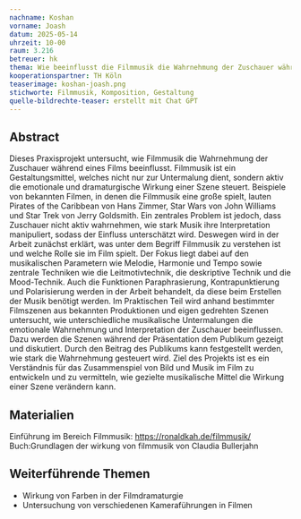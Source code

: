 ```yaml
---
nachname: Koshan
vorname: Joash
datum: 2025-05-14
uhrzeit: 10-00
raum: 3.216 
betreuer: hk
thema: Wie beeinflusst die Filmmusik die Wahrnehmung der Zuschauer während des Films
kooperationspartner: TH Köln
teaserimage: koshan-joash.png
stichworte: Filmmusik, Komposition, Gestaltung
quelle-bildrechte-teaser: erstellt mit Chat GPT
---
```


## Abstract
Dieses Praxisprojekt untersucht, wie Filmmusik die Wahrnehmung der Zuschauer während eines Films beeinflusst. Filmmusik ist ein Gestaltungsmittel, welches nicht nur zur Untermalung dient, sondern aktiv die emotionale und dramaturgische Wirkung einer Szene steuert. Beispiele von bekannten Filmen, in denen die Filmmusik eine große spielt, lauten Pirates of the Caribbean von Hans Zimmer, Star Wars von John Williams und Star Trek von Jerry Goldsmith.
Ein zentrales Problem ist jedoch, dass Zuschauer nicht aktiv wahrnehmen, wie stark Musik ihre Interpretation manipuliert, sodass der Einfluss unterschätzt wird.
Deswegen wird in der Arbeit zunächst erklärt, was unter dem Begriff Filmmusik zu verstehen ist und welche Rolle sie im Film spielt. Der Fokus liegt dabei auf den musikalischen Parametern wie Melodie, Harmonie und Tempo sowie zentrale Techniken wie die Leitmotivtechnik, die deskriptive Technik und die Mood-Technik. Auch die Funktionen Paraphrasierung, Kontrapunktierung und Polarisierung werden in der Arbeit behandelt, da diese beim Erstellen der Musik benötigt werden.
Im Praktischen Teil wird anhand bestimmter Filmszenen aus bekannten Produktionen und eigen gedrehten Szenen untersucht, wie unterschiedliche musikalische Untermalungen die emotionale Wahrnehmung und Interpretation der Zuschauer beeinflussen. Dazu werden die Szenen während der Präsentation dem Publikum gezeigt und diskutiert. Durch den Beitrag des Publikums kann festgestellt werden, wie stark die Wahrnehmung gesteuert wird.
Ziel des Projekts ist es ein Verständnis für das Zusammenspiel von Bild und Musik im Film zu entwickeln und zu vermitteln, wie gezielte musikalische Mittel die Wirkung einer Szene verändern kann.  

## Materialien
Einführung im Bereich Filmmusik:
https://ronaldkah.de/filmmusik/
Buch:Grundlagen der wirkung von filmmusik von Claudia Bullerjahn

## Weiterführende Themen
* Wirkung von Farben in der Filmdramaturgie 
* Untersuchung von verschiedenen Kameraführungen in Filmen  


